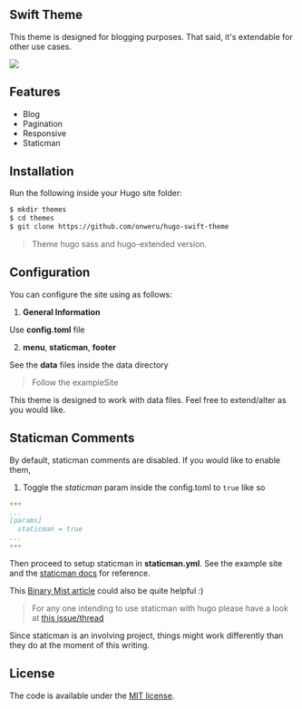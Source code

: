 ## Swift Theme
This theme is designed for blogging purposes. That said, it's extendable for other use cases.

![](https://github.com/onweru/hugo-swift-theme/blob/master/images/tn.png)

## Features
* Blog
* Pagination
* Responsive
* Staticman

## Installation
Run the following inside your Hugo site folder:

```bash
$ mkdir themes
$ cd themes
$ git clone https://github.com/onweru/hugo-swift-theme
```

> Theme hugo sass and hugo-extended version.

## Configuration
You can configure the site using as follows: 
1. **General Information**

  Use **config.toml** file

2. **menu**, **staticman**, **footer**

See the **data** files inside the data directory

> Follow the exampleSite

This theme is designed to work with data files. Feel free to extend/alter as you would like.

## Staticman Comments
By default, staticman comments are disabled. If you would like to enable them,

1. Toggle the *staticman* param inside the config.toml to ```true``` like so

```yaml
+++
...
[params]
  staticman = true
...
+++
```

Then proceed to setup staticman in **staticman.yml**. See the example site and the [staticman docs](https://staticman.net/docs/) for reference.

This [Binary Mist article](https://binarymist.io/blog/2018/02/24/hugo-with-staticman-commenting-and-subscriptions/) could also be quite helpful :)

> For any one intending to use staticman with hugo please have a look at [this issue/thread](https://github.com/eduardoboucas/staticman/issues/243)

Since staticman is an involving project, things might work differently than they do at the moment of this writing.

## License
The code is available under the [MIT license](https://github.com/onweru/hugo-swift-theme/blob/master/LICENSE.md).
